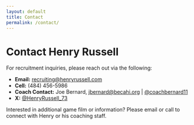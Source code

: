 ```yaml
---
layout: default
title: Contact
permalink: /contact/
---
```

# Contact Henry Russell

For recruitment inquiries, please reach out via the following:

- **Email:** [recruiting@henryrussell.com](mailto:recruiting@henryrussell.com)
- **Cell:** (484) 456-5986
- **Coach Contact:** Joe Bernard, [jbernard@becahi.org](mailto:jbernard@becahi.org) | [@coachbernard11](https://x.com/coachbernard11)
- **X:** [@HenryRussell_73](https://x.com/HenryRussell_73)

Interested in additional game film or information? Please email or call to connect with Henry or his coaching staff.




